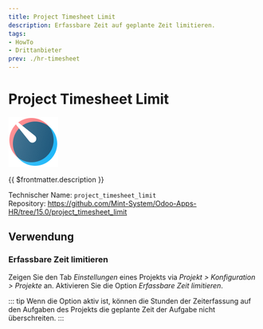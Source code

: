 ```yaml
---
title: Project Timesheet Limit
description: Erfassbare Zeit auf geplante Zeit limitieren.
tags:
- HowTo
- Drittanbieter
prev: ./hr-timesheet
---
```

# Project Timesheet Limit
![icons_odoo_hr_timesheet](attachments/icons_odoo_hr_timesheet.png)

{{ $frontmatter.description }}

Technischer Name: `project_timesheet_limit`\
Repository: <https://github.com/Mint-System/Odoo-Apps-HR/tree/15.0/project_timesheet_limit>

## Verwendung

### Erfassbare Zeit limitieren

Zeigen Sie den Tab *Einstellungen* eines Projekts via *Projekt > Konfiguration > Projekte* an. Aktivieren Sie die Option *Erfassbare Zeit limitieren*.

::: tip
Wenn die Option aktiv ist, können die Stunden der Zeiterfassung auf den Aufgaben des Projekts die geplante Zeit der Aufgabe nicht überschreiten.
:::